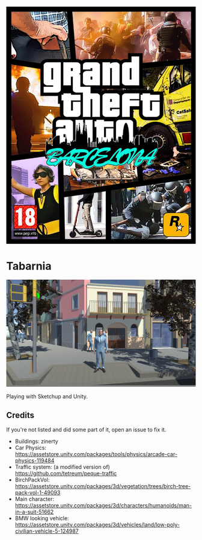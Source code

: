 ![Artwork](https://raw.githubusercontent.com/tetreum/tabarnia/master/artwork.jpg)

# Tabarnia

![Screenshot](https://raw.githubusercontent.com/tetreum/tabarnia/master/docs/screenshot1.png)

Playing with Sketchup and Unity.

## Credits

If you're not listed and did some part of it, open an issue to fix it.

- Buildings: zinerty
- Car Physics:  https://assetstore.unity.com/packages/tools/physics/arcade-car-physics-119484
- Traffic system: (a modified version of) https://github.com/tetreum/peque-traffic
- BirchPackVol: https://assetstore.unity.com/packages/3d/vegetation/trees/birch-tree-pack-vol-1-49093
- Main character: https://assetstore.unity.com/packages/3d/characters/humanoids/man-in-a-suit-51662
- BMW looking vehicle: https://assetstore.unity.com/packages/3d/vehicles/land/low-poly-civilian-vehicle-5-124987
